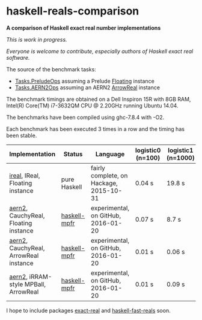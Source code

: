 # haskell-reals-comparison

__A comparison of Haskell exact real number implementations__

_This is work in progress._

_Everyone is welcome to contribute, especially authors of Haskell exact real software._

The source of the benchmark tasks:  
* [Tasks.PreludeOps](https://github.com/michalkonecny/haskell-reals-comparison/blob/master/src/Tasks/PreludeOps.hs) assuming a Prelude [Floating](https://hackage.haskell.org/package/base-4.8.1.0/docs/Prelude.html#t:Floating) instance
* [Tasks.AERN2Ops](https://github.com/michalkonecny/haskell-reals-comparison/blob/master/src/Tasks/AERN2Ops.hs) assuming an AERN2 [ArrowReal](https://github.com/michalkonecny/aern2/blob/master/aern2-num/src/AERN2/Num/Operations.hs) instance

The benchmark timings are obtained on a Dell Inspiron 15R with 8GB RAM,
Intel(R) Core(TM) i7-3632QM CPU @ 2.20GHz running Ubuntu 14.04.

The benchmarks have been compiled using ghc-7.8.4 with -O2.

Each benchmark has been executed 3 times in a row and the timing has been stable.

| Implementation | Status | Language | logistic0 (n=100) | logistic1 (n=1000)  | logistic2 (n=10000)  |
| -------------- | ------ | ------------ | ---- | --------- | --------- |
| [ireal](https://hackage.haskell.org/package/ireal), IReal, Floating instance | pure Haskell | fairly complete, on Hackage, 2015-10-31 | 0.04 s | 19.8 s | > 10 min |
| [aern2](https://github.com/michalkonecny/aern2), CauchyReal, Floating instance | [haskell-mpfr](https://github.com/comius/haskell-mpfr) | experimental, on GitHub, 2016-01-20 | 0.07 s | 8.7 s | > 10 min |
| [aern2](https://github.com/michalkonecny/aern2), CauchyReal, ArrowReal instance | [haskell-mpfr](https://github.com/comius/haskell-mpfr) | experimental, on GitHub, 2016-01-20 | 0.01 s | 0.06 s | 3.2 s |
| [aern2](https://github.com/michalkonecny/aern2), iRRAM-style MPBall, ArrowReal | [haskell-mpfr](https://github.com/comius/haskell-mpfr) | experimental, on GitHub, 2016-01-20 | 0.01 s | 0.09 s | 5.0 s |

I hope to include packages [exact-real](https://hackage.haskell.org/package/exact-real) and [haskell-fast-reals](https://github.com/comius/haskell-fast-reals) soon.
